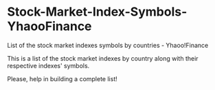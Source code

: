 # Stock-Market-Index-Symbols-YhaooFinance
List of the stock market indexes symbols by countries - Yhaoo!Finance

This is a list of the stock market indexes by country along with their respective indexes' symbols.

Please, help in building a complete list!
